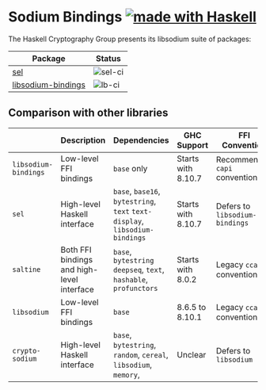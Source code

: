 # Sodium Bindings [![made with Haskell](https://img.shields.io/badge/Made%20in-Haskell-%235e5086?logo=haskell&style=flat-square)](https://haskell.org)

The Haskell Cryptography Group presents its libsodium suite of packages:

| Package                  | Status           |
|--------------------------|------------------|
| [sel][sel]               | ![sel-ci]        |
| [libsodium-bindings][lb] | ![lb-ci]         |

## Comparison with other libraries

|                    | Description                                | Dependencies                                                                 | GHC Support        | FFI Convention                 |
|--------------------|--------------------------------------------|------------------------------------------------------------------------------|--------------------|--------------------------------|
| `libsodium-bindings` | Low-level FFI bindings                     | `base` only                                                                  | Starts with 8.10.7 | Recommended `capi` convention  |
| `sel`                | High-level Haskell interface               | `base`, `base16`,  `bytestring`, `text` `text-display`, `libsodium-bindings` | Starts with 8.10.7 | Defers to `libsodium-bindings` |
| `saltine`            | Both FFI bindings and high-level interface | `base`, `bytestring` `deepseq`, `text`, `hashable`, `profunctors`            | Starts with 8.0.2  | Legacy `ccall` convention      |
| `libsodium`          | Low-level FFI bindings                     | `base`                                                                       | 8.6.5 to 8.10.1    | Legacy `ccall` convention      |
| `crypto-sodium`      | High-level Haskell interface               | `base`, `bytestring`, `random`, `cereal`, `libsodium`, `memory`,             | Unclear            | Defers to `libsodium`          |

[sel]: https://github.com/haskell-cryptography/libsodium-bindings/blob/main/sel/README.md
[sel-ci]: https://github.com/haskell-cryptography/libsodium-bindings/actions/workflows/sel.yml/badge.svg

[lb]: https://github.com/haskell-cryptography/libsodium-bindings/blob/main/libsodium-bindings/README.md
[lb-ci]: https://github.com/haskell-cryptography/libsodium-bindings/actions/workflows/libsodium-bindings.yml/badge.svg
